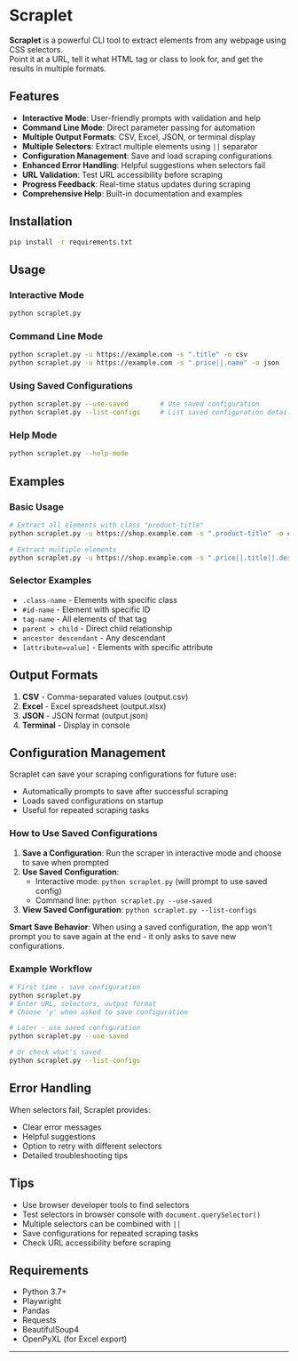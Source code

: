 # Scraplet

**Scraplet** is a powerful CLI tool to extract elements from any webpage using CSS selectors.  
Point it at a URL, tell it what HTML tag or class to look for, and get the results in multiple formats.

## Features

- **Interactive Mode**: User-friendly prompts with validation and help
- **Command Line Mode**: Direct parameter passing for automation
- **Multiple Output Formats**: CSV, Excel, JSON, or terminal display
- **Multiple Selectors**: Extract multiple elements using `||` separator
- **Configuration Management**: Save and load scraping configurations
- **Enhanced Error Handling**: Helpful suggestions when selectors fail
- **URL Validation**: Test URL accessibility before scraping
- **Progress Feedback**: Real-time status updates during scraping
- **Comprehensive Help**: Built-in documentation and examples

## Installation

```bash
pip install -r requirements.txt
```

## Usage

### Interactive Mode
```bash
python scraplet.py
```

### Command Line Mode
```bash
python scraplet.py -u https://example.com -s ".title" -o csv
python scraplet.py -u https://example.com -s ".price||.name" -o json
```

### Using Saved Configurations
```bash
python scraplet.py --use-saved        # Use saved configuration
python scraplet.py --list-configs     # List saved configuration details
```

### Help Mode
```bash
python scraplet.py --help-mode
```

## Examples

### Basic Usage
```bash
# Extract all elements with class "product-title"
python scraplet.py -u https://shop.example.com -s ".product-title" -o csv

# Extract multiple elements
python scraplet.py -u https://shop.example.com -s ".price||.title||.description" -o json
```

### Selector Examples
- `.class-name` - Elements with specific class
- `#id-name` - Element with specific ID
- `tag-name` - All elements of that tag
- `parent > child` - Direct child relationship
- `ancestor descendant` - Any descendant
- `[attribute=value]` - Elements with specific attribute

## Output Formats

1. **CSV** - Comma-separated values (output.csv)
2. **Excel** - Excel spreadsheet (output.xlsx)
3. **JSON** - JSON format (output.json)
4. **Terminal** - Display in console

## Configuration Management

Scraplet can save your scraping configurations for future use:
- Automatically prompts to save after successful scraping
- Loads saved configurations on startup
- Useful for repeated scraping tasks

### How to Use Saved Configurations

1. **Save a Configuration**: Run the scraper in interactive mode and choose to save when prompted
2. **Use Saved Configuration**: 
   - Interactive mode: `python scraplet.py` (will prompt to use saved config)
   - Command line: `python scraplet.py --use-saved`
3. **View Saved Configuration**: `python scraplet.py --list-configs`

**Smart Save Behavior**: When using a saved configuration, the app won't prompt you to save again at the end - it only asks to save new configurations.

### Example Workflow
```bash
# First time - save configuration
python scraplet.py
# Enter URL, selectors, output format
# Choose 'y' when asked to save configuration

# Later - use saved configuration
python scraplet.py --use-saved

# Or check what's saved
python scraplet.py --list-configs
```

## Error Handling

When selectors fail, Scraplet provides:
- Clear error messages
- Helpful suggestions
- Option to retry with different selectors
- Detailed troubleshooting tips

## Tips

- Use browser developer tools to find selectors
- Test selectors in browser console with `document.querySelector()`
- Multiple selectors can be combined with `||`
- Save configurations for repeated scraping tasks
- Check URL accessibility before scraping

## Requirements

- Python 3.7+
- Playwright
- Pandas
- Requests
- BeautifulSoup4
- OpenPyXL (for Excel export)

---
